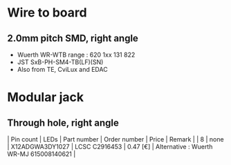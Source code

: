 # Wire to board

## 2.0mm pitch SMD, right angle
* Wuerth WR-WTB range : 620 1xx 131 822
* JST SxB-PH-SM4-TB(LF)(SN)
* Also from TE, CviLux and EDAC

# Modular jack
## Through hole, right angle
| Pin count | LEDs | Part number | Order number | Price | Remark |
| 8 | none | X12ADGWA3DY1027 | LCSC C2916453 | 0.47 \[€\] | Alternative : Wuerth WR-MJ 615008140621 |
